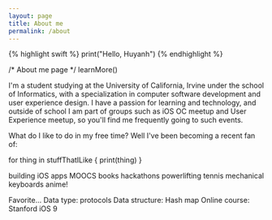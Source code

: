 ```yaml
---
layout: page
title: About me
permalink: /about
---
```

{% highlight swift %}
print("Hello, Huyanh")
{% endhighlight %}

/* About me page */
learnMore()

I'm a student studying at the University of California, Irvine under the school of Informatics, with a
specialization in computer software development and user experience design. I have a passion for learning
and technology, and outside of school I am part of groups such as iOS OC meetup and User Experience
meetup, so you'll find me frequently going to such events.

What do I like to do in my free time? Well I've been becoming a recent fan of:

for thing in stuffThatILike {
    print(thing)
}

building iOS apps
MOOCS
books
hackathons
powerlifting
tennis
mechanical keyboards
anime!


Favorite...
Data type: protocols
Data structure: Hash map
Online course: Stanford iOS 9

